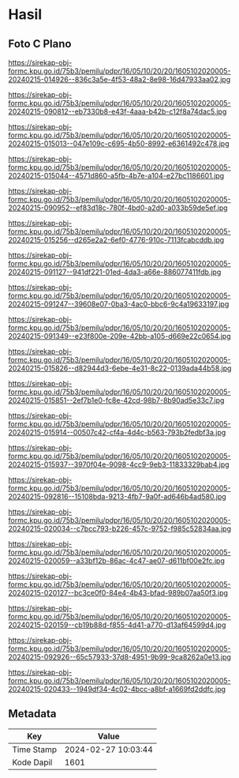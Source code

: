 # Hasil

## Foto C Plano

https://sirekap-obj-formc.kpu.go.id/75b3/pemilu/pdpr/16/05/10/20/20/1605102020005-20240215-014926--836c3a5e-4f53-48a2-8e98-16d47933aa02.jpg

https://sirekap-obj-formc.kpu.go.id/75b3/pemilu/pdpr/16/05/10/20/20/1605102020005-20240215-090812--eb7330b8-e43f-4aaa-b42b-c12f8a74dac5.jpg

https://sirekap-obj-formc.kpu.go.id/75b3/pemilu/pdpr/16/05/10/20/20/1605102020005-20240215-015013--047e109c-c695-4b50-8992-e6361492c478.jpg

https://sirekap-obj-formc.kpu.go.id/75b3/pemilu/pdpr/16/05/10/20/20/1605102020005-20240215-015044--4571d860-a5fb-4b7e-a104-e27bc1186601.jpg

https://sirekap-obj-formc.kpu.go.id/75b3/pemilu/pdpr/16/05/10/20/20/1605102020005-20240215-090952--ef83d18c-780f-4bd0-a2d0-a033b59de5ef.jpg

https://sirekap-obj-formc.kpu.go.id/75b3/pemilu/pdpr/16/05/10/20/20/1605102020005-20240215-015256--d265e2a2-6ef0-4776-910c-7113fcabcddb.jpg

https://sirekap-obj-formc.kpu.go.id/75b3/pemilu/pdpr/16/05/10/20/20/1605102020005-20240215-091127--941df221-01ed-4da3-a66e-886077411fdb.jpg

https://sirekap-obj-formc.kpu.go.id/75b3/pemilu/pdpr/16/05/10/20/20/1605102020005-20240215-091247--39608e07-0ba3-4ac0-bbc6-9c4a19633197.jpg

https://sirekap-obj-formc.kpu.go.id/75b3/pemilu/pdpr/16/05/10/20/20/1605102020005-20240215-091349--e23f800e-209e-42bb-a105-d669e22c0654.jpg

https://sirekap-obj-formc.kpu.go.id/75b3/pemilu/pdpr/16/05/10/20/20/1605102020005-20240215-015826--d82944d3-6ebe-4e31-8c22-0139ada44b58.jpg

https://sirekap-obj-formc.kpu.go.id/75b3/pemilu/pdpr/16/05/10/20/20/1605102020005-20240215-015851--2ef7b1e0-fc8e-42cd-98b7-8b90ad5e33c7.jpg

https://sirekap-obj-formc.kpu.go.id/75b3/pemilu/pdpr/16/05/10/20/20/1605102020005-20240215-015914--00507c42-cf4a-4d4c-b563-793b2fedbf3a.jpg

https://sirekap-obj-formc.kpu.go.id/75b3/pemilu/pdpr/16/05/10/20/20/1605102020005-20240215-015937--3970f04e-9098-4cc9-9eb3-11833329bab4.jpg

https://sirekap-obj-formc.kpu.go.id/75b3/pemilu/pdpr/16/05/10/20/20/1605102020005-20240215-092816--15108bda-9213-4fb7-9a0f-ad646b4ad580.jpg

https://sirekap-obj-formc.kpu.go.id/75b3/pemilu/pdpr/16/05/10/20/20/1605102020005-20240215-020034--c7bcc793-b226-457c-9752-f985c52834aa.jpg

https://sirekap-obj-formc.kpu.go.id/75b3/pemilu/pdpr/16/05/10/20/20/1605102020005-20240215-020059--a33bf12b-86ac-4c47-ae07-d611bf00e2fc.jpg

https://sirekap-obj-formc.kpu.go.id/75b3/pemilu/pdpr/16/05/10/20/20/1605102020005-20240215-020127--bc3ce0f0-84e4-4b43-bfad-989b07aa50f3.jpg

https://sirekap-obj-formc.kpu.go.id/75b3/pemilu/pdpr/16/05/10/20/20/1605102020005-20240215-020159--cb19b88d-f855-4d41-a770-d13af64599d4.jpg

https://sirekap-obj-formc.kpu.go.id/75b3/pemilu/pdpr/16/05/10/20/20/1605102020005-20240215-092926--65c57933-37d8-4951-9b99-9ca8262a0e13.jpg

https://sirekap-obj-formc.kpu.go.id/75b3/pemilu/pdpr/16/05/10/20/20/1605102020005-20240215-020433--1949df34-4c02-4bcc-a8bf-a1669fd2ddfc.jpg


## Metadata

| Key        | Value               |
| ---------- | ------------------- |
| Time Stamp | 2024-02-27 10:03:44 |
| Kode Dapil | 1601                |



